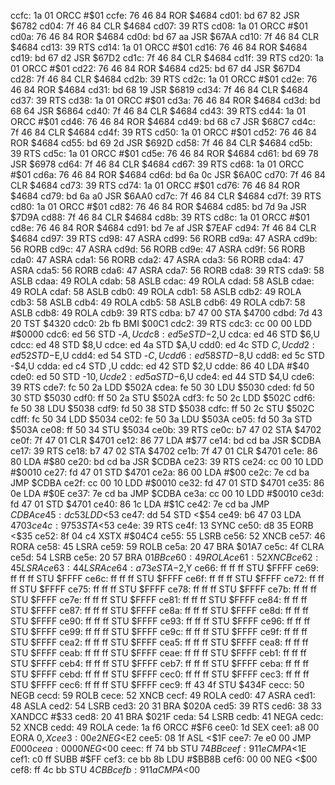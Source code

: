 ccfc: 1a 01     ORCC   #$01
ccfe: 76 46 84  ROR    $4684
cd01: bd 67 82  JSR    $6782
cd04: 7f 46 84  CLR    $4684
cd07: 39        RTS
cd08: 1a 01     ORCC   #$01
cd0a: 76 46 84  ROR    $4684
cd0d: bd 67 aa  JSR    $67AA
cd10: 7f 46 84  CLR    $4684
cd13: 39        RTS
cd14: 1a 01     ORCC   #$01
cd16: 76 46 84  ROR    $4684
cd19: bd 67 d2  JSR    $67D2
cd1c: 7f 46 84  CLR    $4684
cd1f: 39        RTS
cd20: 1a 01     ORCC   #$01
cd22: 76 46 84  ROR    $4684
cd25: bd 67 d4  JSR    $67D4
cd28: 7f 46 84  CLR    $4684
cd2b: 39        RTS
cd2c: 1a 01     ORCC   #$01
cd2e: 76 46 84  ROR    $4684
cd31: bd 68 19  JSR    $6819
cd34: 7f 46 84  CLR    $4684
cd37: 39        RTS
cd38: 1a 01     ORCC   #$01
cd3a: 76 46 84  ROR    $4684
cd3d: bd 68 64  JSR    $6864
cd40: 7f 46 84  CLR    $4684
cd43: 39        RTS
cd44: 1a 01     ORCC   #$01
cd46: 76 46 84  ROR    $4684
cd49: bd 68 c7  JSR    $68C7
cd4c: 7f 46 84  CLR    $4684
cd4f: 39        RTS
cd50: 1a 01     ORCC   #$01
cd52: 76 46 84  ROR    $4684
cd55: bd 69 2d  JSR    $692D
cd58: 7f 46 84  CLR    $4684
cd5b: 39        RTS
cd5c: 1a 01     ORCC   #$01
cd5e: 76 46 84  ROR    $4684
cd61: bd 69 78  JSR    $6978
cd64: 7f 46 84  CLR    $4684
cd67: 39        RTS
cd68: 1a 01     ORCC   #$01
cd6a: 76 46 84  ROR    $4684
cd6d: bd 6a 0c  JSR    $6A0C
cd70: 7f 46 84  CLR    $4684
cd73: 39        RTS
cd74: 1a 01     ORCC   #$01
cd76: 76 46 84  ROR    $4684
cd79: bd 6a a0  JSR    $6AA0
cd7c: 7f 46 84  CLR    $4684
cd7f: 39        RTS
cd80: 1a 01     ORCC   #$01
cd82: 76 46 84  ROR    $4684
cd85: bd 7d 9a  JSR    $7D9A
cd88: 7f 46 84  CLR    $4684
cd8b: 39        RTS
cd8c: 1a 01     ORCC   #$01
cd8e: 76 46 84  ROR    $4684
cd91: bd 7e af  JSR    $7EAF
cd94: 7f 46 84  CLR    $4684
cd97: 39        RTS
cd98: 47        ASRA
cd99: 56        RORB
cd9a: 47        ASRA
cd9b: 56        RORB
cd9c: 47        ASRA
cd9d: 56        RORB
cd9e: 47        ASRA
cd9f: 56        RORB
cda0: 47        ASRA
cda1: 56        RORB
cda2: 47        ASRA
cda3: 56        RORB
cda4: 47        ASRA
cda5: 56        RORB
cda6: 47        ASRA
cda7: 56        RORB
cda8: 39        RTS
cda9: 58        ASLB
cdaa: 49        ROLA
cdab: 58        ASLB
cdac: 49        ROLA
cdad: 58        ASLB
cdae: 49        ROLA
cdaf: 58        ASLB
cdb0: 49        ROLA
cdb1: 58        ASLB
cdb2: 49        ROLA
cdb3: 58        ASLB
cdb4: 49        ROLA
cdb5: 58        ASLB
cdb6: 49        ROLA
cdb7: 58        ASLB
cdb8: 49        ROLA
cdb9: 39        RTS
cdba: b7 47 00  STA    $4700
cdbd: 7d 43 20  TST    $4320
cdc0: 2b fb     BMI    $00C1
cdc2: 39        RTS
cdc3: cc 00 00  LDD    #$0000
cdc6: ed 56     STD    -$A,U
cdc8: ed 5e     STD    -$2,U
cdca: ed 46     STD    $6,U
cdcc: ed 48     STD    $8,U
cdce: ed 4a     STD    $A,U
cdd0: ed 4c     STD    $C,U
cdd2: ed 52     STD    -$E,U
cdd4: ed 54     STD    -$C,U
cdd6: ed 58     STD    -$8,U
cdd8: ed 5c     STD    -$4,U
cdda: ed c4     STD    ,U
cddc: ed 42     STD    $2,U
cdde: 86 40     LDA    #$40
cde0: ed 50     STD    -$10,U
cde2: ed 5a     STD    -$6,U
cde4: ed 44     STD    $4,U
cde6: 39        RTS
cde7: fc 50 2a  LDD    $502A
cdea: fe 50 30  LDU    $5030
cded: fd 50 30  STD    $5030
cdf0: ff 50 2a  STU    $502A
cdf3: fc 50 2c  LDD    $502C
cdf6: fe 50 38  LDU    $5038
cdf9: fd 50 38  STD    $5038
cdfc: ff 50 2c  STU    $502C
cdff: fc 50 34  LDD    $5034
ce02: fe 50 3a  LDU    $503A
ce05: fd 50 3a  STD    $503A
ce08: ff 50 34  STU    $5034
ce0b: 39        RTS
ce0c: b7 47 02  STA    $4702
ce0f: 7f 47 01  CLR    $4701
ce12: 86 77     LDA    #$77
ce14: bd cd ba  JSR    $CDBA
ce17: 39        RTS
ce18: b7 47 02  STA    $4702
ce1b: 7f 47 01  CLR    $4701
ce1e: 86 80     LDA    #$80
ce20: bd cd ba  JSR    $CDBA
ce23: 39        RTS
ce24: cc 00 10  LDD    #$0010
ce27: fd 47 01  STD    $4701
ce2a: 86 00     LDA    #$00
ce2c: 7e cd ba  JMP    $CDBA
ce2f: cc 00 10  LDD    #$0010
ce32: fd 47 01  STD    $4701
ce35: 86 0e     LDA    #$0E
ce37: 7e cd ba  JMP    $CDBA
ce3a: cc 00 10  LDD    #$0010
ce3d: fd 47 01  STD    $4701
ce40: 86 1c     LDA    #$1C
ce42: 7e cd ba  JMP    $CDBA
ce45: dc 53     LDD    <$53
ce47: dd 54     STD    <$54
ce49: b6 47 03  LDA    $4703
ce4c: 97 53     STA    <$53
ce4e: 39        RTS
ce4f: 13        SYNC
ce50: d8 35     EORB   <$35
ce52: 8f 04 c4  XSTX   #$04C4
ce55: 55        LSRB
ce56: 52        XNCB
ce57: 46        RORA
ce58: 45        LSRA
ce59: 59        ROLB
ce5a: 20 47     BRA    $01A7
ce5c: 4f        CLRA
ce5d: 54        LSRB
ce5e: 20 57     BRA    $01BB
ce60: 49        ROLA
ce61: 52        XNCB
ce62: 45        LSRA
ce63: 44        LSRA
ce64: a7 3e     STA    -$2,Y
ce66: ff ff ff  STU    $FFFF
ce69: ff ff ff  STU    $FFFF
ce6c: ff ff ff  STU    $FFFF
ce6f: ff ff ff  STU    $FFFF
ce72: ff ff ff  STU    $FFFF
ce75: ff ff ff  STU    $FFFF
ce78: ff ff ff  STU    $FFFF
ce7b: ff ff ff  STU    $FFFF
ce7e: ff ff ff  STU    $FFFF
ce81: ff ff ff  STU    $FFFF
ce84: ff ff ff  STU    $FFFF
ce87: ff ff ff  STU    $FFFF
ce8a: ff ff ff  STU    $FFFF
ce8d: ff ff ff  STU    $FFFF
ce90: ff ff ff  STU    $FFFF
ce93: ff ff ff  STU    $FFFF
ce96: ff ff ff  STU    $FFFF
ce99: ff ff ff  STU    $FFFF
ce9c: ff ff ff  STU    $FFFF
ce9f: ff ff ff  STU    $FFFF
cea2: ff ff ff  STU    $FFFF
cea5: ff ff ff  STU    $FFFF
cea8: ff ff ff  STU    $FFFF
ceab: ff ff ff  STU    $FFFF
ceae: ff ff ff  STU    $FFFF
ceb1: ff ff ff  STU    $FFFF
ceb4: ff ff ff  STU    $FFFF
ceb7: ff ff ff  STU    $FFFF
ceba: ff ff ff  STU    $FFFF
cebd: ff ff ff  STU    $FFFF
cec0: ff ff ff  STU    $FFFF
cec3: ff ff ff  STU    $FFFF
cec6: ff ff ff  STU    $FFFF
cec9: ff 43 4f  STU    $434F
cecc: 50        NEGB
cecd: 59        ROLB
cece: 52        XNCB
cecf: 49        ROLA
ced0: 47        ASRA
ced1: 48        ASLA
ced2: 54        LSRB
ced3: 20 31     BRA    $020A
ced5: 39        RTS
ced6: 38 33     XANDCC #$33
ced8: 20 41     BRA    $021F
ceda: 54        LSRB
cedb: 41        NEGA
cedc: 52        XNCB
cedd: 49        ROLA
cede: 1a f6     ORCC   #$F6
cee0: 1d        SEX
cee1: a8 00     EORA   $0,X
cee3: 00 e2     NEG    <$E2
cee5: 08 1f     ASL    <$1F
cee7: 7e e0 00  JMP    $E000
ceea: 00 00     NEG    <$00
ceec: ff 74 bb  STU    $74BB
ceef: 91 1e     CMPA   <$1E
cef1: c0 ff     SUBB   #$FF
cef3: ce bb 8b  LDU    #$BB8B
cef6: 00 00     NEG    <$00
cef8: ff 4c bb  STU    $4CBB
cefb: 91 1a     CMPA   <$00
